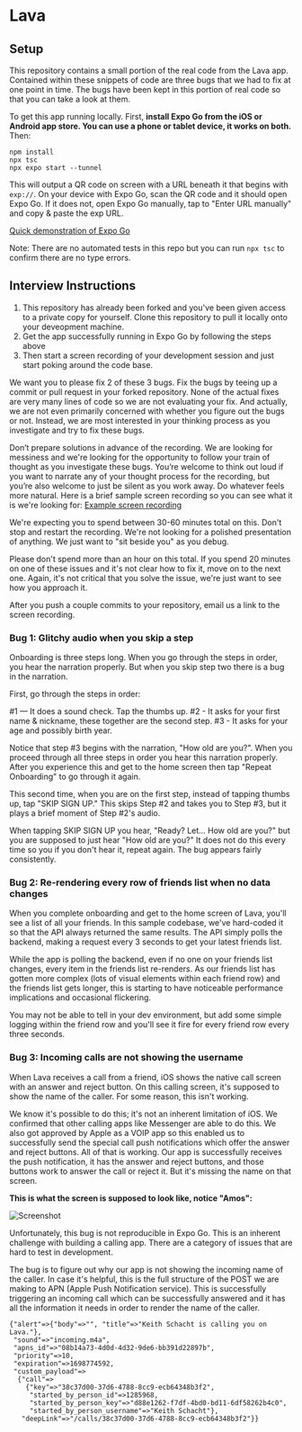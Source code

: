 # Lava

## Setup

This repository contains a small portion of the real code from the Lava app. Contained within these snippets of code are three bugs that we had to fix at one point in time. The bugs have been kept in this portion of real code so that you can take a look at them.

To get this app running locally. First, **install Expo Go from the iOS or Android app store. You can use a phone or tablet device, it works on both.** Then:

```
npm install
npx tsc
npx expo start --tunnel
```

This will output a QR code on screen with a URL beneath it that begins with `exp://`. On your device with Expo Go, scan the QR code and it should open Expo Go. If it does not, open Expo Go manually, tap to "Enter URL manually" and copy & paste the exp URL.

[Quick demonstration of Expo Go](https://share.zight.com/p9uYQb6j)

Note: There are no automated tests in this repo but you can run `npx tsc` to confirm there are no type errors.


## Interview Instructions

1. This repository has already been forked and you've been given access to a private copy for yourself. Clone this repository to pull it locally onto your deveopment machine.
2. Get the app successfully running in Expo Go by following the steps above
3. Then start a screen recording of your development session and just start poking around the code base.

We want you to please fix 2 of these 3 bugs. Fix the bugs by teeing up a commit or pull request in your forked repository. None of the actual fixes are very many lines of code so we are not evaluating your fix. And actually, we are not even primarily concerned with whether you figure out the bugs or not. Instead, we are most interested in your thinking process as you investigate and try to fix these bugs.

Don’t prepare solutions in advance of the recording. We are looking for messiness and we're looking for the opportunity to follow your train of thought as you investigate these bugs. You’re welcome to think out loud if you want to narrate any of your thought process for the recording, but you’re also welcome to just be silent as you work away. Do whatever feels more natural. Here is a brief sample screen recording so you can see what it is we're looking for:
[Example screen recording](https://share.getcloudapp.com/2NuW7wLN)

We're expecting you to spend between 30-60 minutes total on this. Don't stop and restart the recording. We're not looking for a polished presentation of anything. We just want to "sit beside you" as you debug.

Please don't spend more than an hour on this total. If you spend 20 minutes on one of these issues and it's not clear how to fix it, move on to the next one. Again, it's not critical that you solve the issue, we're just want to see how you approach it.

After you push a couple commits to your repository, email us a link to the screen recording.


### Bug 1: Glitchy audio when you skip a step

Onboarding is three steps long. When you go through the steps in order, you hear the narration properly. But when you skip step two there is a bug in the narration.

First, go through the steps in order:

#1 — It does a sound check. Tap the thumbs up.
#2 - It asks for your first name & nickname, these together are the second step.
#3 - It asks for your age and possibly birth year.

Notice that step #3 begins with the narration, "How old are you?". When you proceed through all three steps in order you hear this narration properly. After you experience this and get to the home screen then tap "Repeat Onboarding" to go through it again.

This second time, when you are on the first step, instead of tapping thumbs up, tap "SKIP SIGN UP." This skips Step #2 and takes you to Step #3, but it plays a brief moment of Step #2's audio.

When tapping SKIP SIGN UP you hear, "Ready? Let... How old are you?" but you are supposed to just hear "How old are you?" It does not do this every time so you if you don't hear it, repeat again. The bug appears fairly consistently.


### Bug 2: Re-rendering every row of friends list when no data changes

When you complete onboarding and get to the home screen of Lava, you'll see a list of all your friends. In this sample codebase, we've hard-coded it so that the API always returned the same results. The API simply polls the backend, making a request every 3 seconds to get your latest friends list.

While the app is polling the backend, even if no one on your friends list changes, every item in the friends list re-renders. As our friends list has gotten more complex (lots of visual elements within each friend row) and the friends list gets longer, this is starting to have noticeable performance implications and occasional flickering.

You may not be able to tell in your dev environment, but add some simple logging within the friend row and you'll see it fire for every friend row every three seconds.


### Bug 3: Incoming calls are not showing the username

When Lava receives a call from a friend, iOS shows the native call screen with an answer and reject button. On this calling screen, it's supposed to show the name of the caller. For some reason, this isn't working.

We know it's possible to do this; it's not an inherent limitation of iOS. We confirmed that other calling apps like Messenger are able to do this. We also got approved by Apple as a VOIP app so this enabled us to successfully send the special call push notifications which offer the answer and reject buttons. All of that is working. Our app is successfully receives the push notification, it has the answer and reject buttons, and those buttons work to answer the call or reject it. But it's missing the name on that screen.

**This is what the screen is supposed to look like, notice "Amos":**

![Screenshot](https://p425.p0.n0.cdn.getcloudapp.com/items/bLuy5OY1/d5c01823-5faa-411c-9850-f08f405d8251.jpg?v=52cdbbcd8ae8fc7be08e3ffab2871796)

Unfortunately, this bug is not reproducible in Expo Go. This is an inherent challenge with building a calling app. There are a category of issues that are hard to test in development.

The bug is to figure out why our app is not showing the incoming name of the caller. In case it's helpful, this is the full structure of the POST we are making to APN (Apple Push Notification service). This is successfully triggering an incoming call which can be successfully answered and it has all the information it needs in order to render the name of the caller.

```
{"alert"=>{"body"=>"", "title"=>"Keith Schacht is calling you on Lava."},
 "sound"=>"incoming.m4a",
 "apns_id"=>"08b14a73-4d0d-4d32-9de6-bb391d22897b",
 "priority"=>10,
 "expiration"=>1698774592,
 "custom_payload"=>
  {"call"=>
    {"key"=>"38c37d00-37d6-4788-8cc9-ecb64348b3f2",
     "started_by_person_id"=>1285968,
     "started_by_person_key"=>"d88e1262-f7df-4bd0-bd11-6df58262b4c0",
     "started_by_person_username"=>"Keith Schacht"},
   "deepLink"=>"/calls/38c37d00-37d6-4788-8cc9-ecb64348b3f2"}}
```
